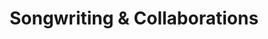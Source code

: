 ---
layout: category_portfolio
title: Songwriting &amp; Collaborations
class: songwriting_collaborations
permalink: /songwriting-collaborations
order: 2
---